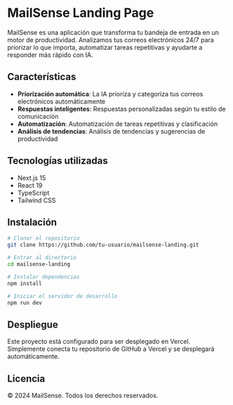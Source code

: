 # MailSense Landing Page

MailSense es una aplicación que transforma tu bandeja de entrada en un motor de productividad. Analizamos tus correos electrónicos 24/7 para priorizar lo que importa, automatizar tareas repetitivas y ayudarte a responder más rápido con IA.

## Características

- **Priorización automática**: La IA prioriza y categoriza tus correos electrónicos automáticamente
- **Respuestas inteligentes**: Respuestas personalizadas según tu estilo de comunicación
- **Automatización**: Automatización de tareas repetitivas y clasificación
- **Análisis de tendencias**: Análisis de tendencias y sugerencias de productividad

## Tecnologías utilizadas

- Next.js 15
- React 19
- TypeScript
- Tailwind CSS

## Instalación

```bash
# Clonar el repositorio
git clone https://github.com/tu-usuario/mailsense-landing.git

# Entrar al directorio
cd mailsense-landing

# Instalar dependencias
npm install

# Iniciar el servidor de desarrollo
npm run dev
```

## Despliegue

Este proyecto está configurado para ser desplegado en Vercel. Simplemente conecta tu repositorio de GitHub a Vercel y se desplegará automáticamente.

## Licencia

© 2024 MailSense. Todos los derechos reservados.
